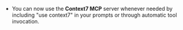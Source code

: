 - You can now use the **Context7 MCP** server whenever needed by including "use context7" in your prompts or through automatic tool invocation.